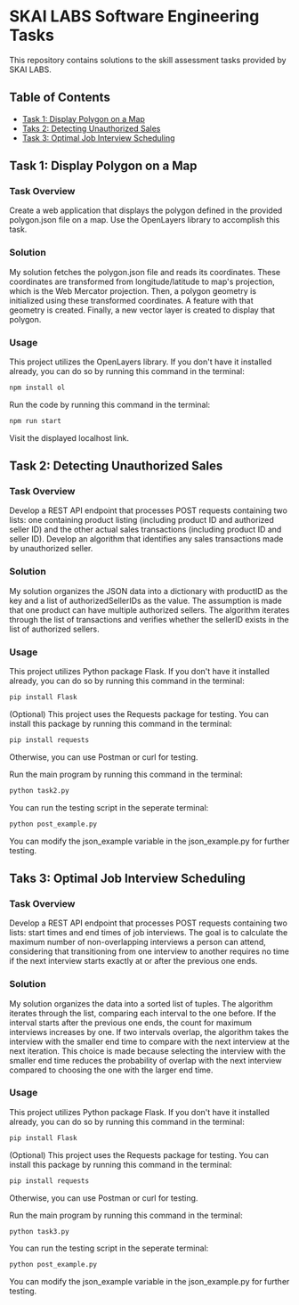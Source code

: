 # SKAI LABS Software Engineering Tasks

This repository contains solutions to the skill assessment tasks provided by SKAI LABS.

## Table of Contents
- [Task 1: Display Polygon on a Map](#task-1:-display-polygon-on-a-map)
- [Taks 2: Detecting Unauthorized Sales](#task-2:-detecting-unauthorized-sales)
- [Task 3: Optimal Job Interview Scheduling](#taks-3:-optimal-job-interview-scheduling)

## Task 1: Display Polygon on a Map

### Task Overview
Create a web application that displays the polygon defined in the provided polygon.json file on a map. Use the OpenLayers library to accomplish this task.

### Solution
My solution fetches the polygon.json file and reads its coordinates. These coordinates are transformed from longitude/latitude to map's projection, which is the Web Mercator projection.
Then, a polygon geometry is initialized using these transformed coordinates. A feature with that geometry is created. Finally, a new vector layer is created to display that polygon.

### Usage
This project utilizes the OpenLayers library. If you don't have it installed already, you can do so by running this command in the terminal:
```bash
npm install ol
```

Run the code by running this command in the terminal:
```bash
npm run start
```
Visit the displayed localhost link.

## Task 2: Detecting Unauthorized Sales

### Task Overview
Develop a REST API endpoint that processes POST requests containing two lists: one containing product listing (including product ID and authorized seller ID) and the other actual sales transactions (including product ID and seller ID). Develop an algorithm that identifies any sales transactions made by unauthorized seller.

### Solution
My solution organizes the JSON data into a dictionary with productID as the key and a list of authorizedSellerIDs as the value. The assumption is made that one product can have multiple authorized sellers. The algorithm iterates through the list of transactions and verifies whether the sellerID exists in the list of authorized sellers.

### Usage
This project utilizes Python package Flask. If you don't have it installed already, you can do so by running this command in the terminal:
```bash
pip install Flask
```
(Optional) This project uses the Requests package for testing. You can install this package by running this command in the terminal:
```bash
pip install requests
```
Otherwise, you can use Postman or curl for testing.

Run the main program by running this command in the terminal:
```bash
python task2.py
```
You can run the testing script in the seperate terminal:
```bash
python post_example.py
```
You can modify the json_example variable in the json_example.py for further testing.

## Taks 3: Optimal Job Interview Scheduling

### Task Overview
Develop a REST API endpoint that processes POST requests containing two lists: start times and end times of job interviews. The goal is to calculate the maximum number of non-overlapping interviews a person can attend, considering that transitioning from one interview to another requires no time if the next interview starts exactly at or after the previous one ends.

### Solution
My solution organizes the data into a sorted list of tuples. The algorithm iterates through the list, comparing each interval to the one before. If the interval starts after the previous one ends, the count for maximum interviews increases by one. If two intervals overlap, the algorithm takes the interview with the smaller end time to compare with the next interview at the next iteration. This choice is made because selecting the interview with the smaller end time reduces the probability of overlap with the next interview compared to choosing the one with the larger end time.

### Usage
This project utilizes Python package Flask. If you don't have it installed already, you can do so by running this command in the terminal:
```bash
pip install Flask
```
(Optional) This project uses the Requests package for testing. You can install this package by running this command in the terminal:
```bash
pip install requests
```
Otherwise, you can use Postman or curl for testing.

Run the main program by running this command in the terminal:
```bash
python task3.py
```
You can run the testing script in the seperate terminal:
```bash
python post_example.py
```
You can modify the json_example variable in the json_example.py for further testing.